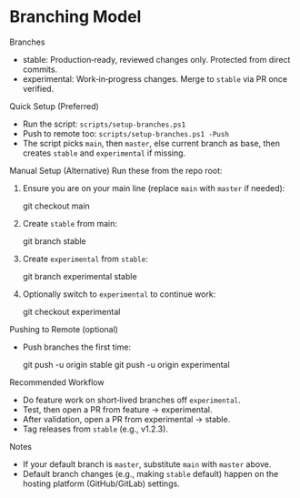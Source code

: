 Branching Model
===============

Branches
- stable: Production‑ready, reviewed changes only. Protected from direct commits.
- experimental: Work‑in‑progress changes. Merge to `stable` via PR once verified.

Quick Setup (Preferred)
- Run the script: `scripts/setup-branches.ps1`
- Push to remote too: `scripts/setup-branches.ps1 -Push`
- The script picks `main`, then `master`, else current branch as base, then creates `stable` and `experimental` if missing.

Manual Setup (Alternative)
Run these from the repo root:

1) Ensure you are on your main line (replace `main` with `master` if needed):

   git checkout main

2) Create `stable` from main:

   git branch stable

3) Create `experimental` from `stable`:

   git branch experimental stable

4) Optionally switch to `experimental` to continue work:

   git checkout experimental

Pushing to Remote (optional)
- Push branches the first time:

  git push -u origin stable
  git push -u origin experimental

Recommended Workflow
- Do feature work on short‑lived branches off `experimental`.
- Test, then open a PR from feature → experimental.
- After validation, open a PR from experimental → stable.
- Tag releases from `stable` (e.g., v1.2.3).

Notes
- If your default branch is `master`, substitute `main` with `master` above.
- Default branch changes (e.g., making `stable` default) happen on the hosting platform (GitHub/GitLab) settings.
